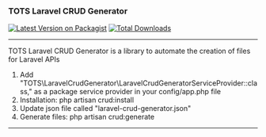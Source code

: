 ### TOTS Laravel CRUD Generator

[![Latest Version on Packagist](https://img.shields.io/packagist/v/tots/laravel-crud-generator.svg?style=flat-square)](https://packagist.org/packages/tots/laravel-crud-generator)
[![Total Downloads](https://img.shields.io/packagist/dt/tots/laravel-crud-generator?style=flat-square)](https://packagist.org/packages/tots/laravel-crud-generator)

---
TOTS Laravel CRUD Generator is a library to automate the creation of files for Laravel APIs

1. Add "TOTS\LaravelCrudGenerator\LaravelCrudGeneratorServiceProvider::class," as a package service provider in your config/app.php file
2. Installation: php artisan crud:install
3. Update json file called "laravel-crud-generator.json"
4. Generate files: php artisan crud:generate
---
